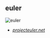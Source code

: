 ## euler
![euler](https://projecteuler.net/images/euler_portrait.png)
* [*projecteuler.net*](https://projecteuler.net)
